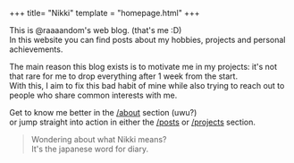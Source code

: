 +++
title= "Nikki"
template = "homepage.html"
+++

This is @raaaandom's web blog. (that's me :D)\
In this website you can find posts about my hobbies, projects and personal achievements.

The main reason this blog exists is to motivate me in my projects: it's not that rare for me to drop everything after 1 week from the start.\
With this, I aim to fix this bad habit of mine while also trying to reach out to people who share common interests with me.

Get to know me better in the [/about](./about) section (uwu?)\
or jump straight into action in either the [/posts](./posts) or [/projects](./projects) section.

> Wondering about what Nikki means?\
> It's the japanese word for diary.
